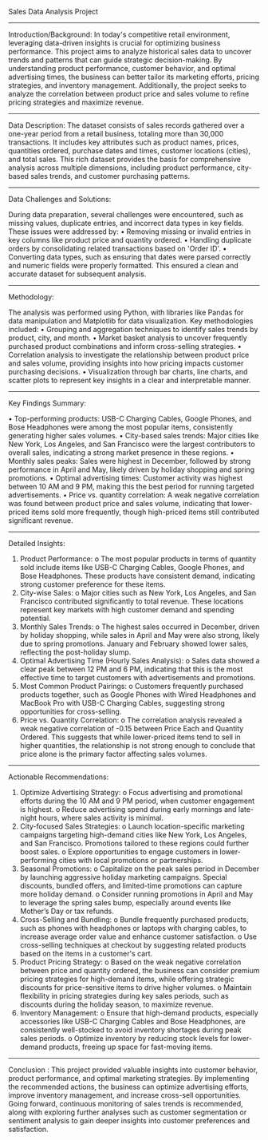 Sales Data Analysis Project
________________________________________
Introduction/Background:
In today's competitive retail environment, leveraging data-driven insights is crucial for optimizing business performance. This project aims to analyze historical sales data to uncover trends and patterns that can guide strategic decision-making. By understanding product performance, customer behavior, and optimal advertising times, the business can better tailor its marketing efforts, pricing strategies, and inventory management. Additionally, the project seeks to analyze the correlation between product price and sales volume to refine pricing strategies and maximize revenue.
________________________________________
Data Description:
The dataset consists of sales records gathered over a one-year period from a retail business, totaling more than 30,000 transactions. It includes key attributes such as product names, prices, quantities ordered, purchase dates and times, customer locations (cities), and total sales. This rich dataset provides the basis for comprehensive analysis across multiple dimensions, including product performance, city-based sales trends, and customer purchasing patterns.
________________________________________
Data Challenges and Solutions:

During data preparation, several challenges were encountered, such as missing values, duplicate entries, and incorrect data types in key fields. These issues were addressed by:
•	Removing missing or invalid entries in key columns like product price and quantity ordered.
•	Handling duplicate orders by consolidating related transactions based on 'Order ID'.
•	Converting data types, such as ensuring that dates were parsed correctly and numeric fields were properly formatted.
This ensured a clean and accurate dataset for subsequent analysis.
________________________________________
Methodology:

The analysis was performed using Python, with libraries like Pandas for data manipulation and Matplotlib for data visualization. Key methodologies included:
•	Grouping and aggregation techniques to identify sales trends by product, city, and month.
•	Market basket analysis to uncover frequently purchased product combinations and inform cross-selling strategies.
•	Correlation analysis to investigate the relationship between product price and sales volume, providing insights into how pricing impacts customer purchasing decisions.
•	Visualization through bar charts, line charts, and scatter plots to represent key insights in a clear and interpretable manner.
________________________________________
Key Findings Summary:

•	Top-performing products: USB-C Charging Cables, Google Phones, and Bose Headphones were among the most popular items, consistently generating higher sales volumes.
•	City-based sales trends: Major cities like New York, Los Angeles, and San Francisco were the largest contributors to overall sales, indicating a strong market presence in these regions.
•	Monthly sales peaks: Sales were highest in December, followed by strong performance in April and May, likely driven by holiday shopping and spring promotions.
•	Optimal advertising times: Customer activity was highest between 10 AM and 9 PM, making this the best period for running targeted advertisements.
•	Price vs. quantity correlation: A weak negative correlation was found between product price and sales volume, indicating that lower-priced items sold more frequently, though high-priced items still contributed significant revenue.
________________________________________
Detailed Insights:

1.	Product Performance:
o	The most popular products in terms of quantity sold include items like USB-C Charging Cables, Google Phones, and Bose Headphones. These products have consistent demand, indicating strong customer preference for these items.
2.	City-wise Sales:
o	Major cities such as New York, Los Angeles, and San Francisco contributed significantly to total revenue. These locations represent key markets with high customer demand and spending potential.
3.	Monthly Sales Trends:
o	The highest sales occurred in December, driven by holiday shopping, while sales in April and May were also strong, likely due to spring promotions. January and February showed lower sales, reflecting the post-holiday slump.
4.	Optimal Advertising Time (Hourly Sales Analysis):
o	Sales data showed a clear peak between 12 PM and 6 PM, indicating that this is the most effective time to target customers with advertisements and promotions.
5.	Most Common Product Pairings:
o	Customers frequently purchased products together, such as Google Phones with Wired Headphones and MacBook Pro with USB-C Charging Cables, suggesting strong opportunities for cross-selling.
6.	Price vs. Quantity Correlation:
o	The correlation analysis revealed a weak negative correlation of -0.15 between Price Each and Quantity Ordered. This suggests that while lower-priced items tend to sell in higher quantities, the relationship is not strong enough to conclude that price alone is the primary factor affecting sales volumes.
________________________________________
Actionable Recommendations:
1.	Optimize Advertising Strategy:
o	Focus advertising and promotional efforts during the 10 AM and 9 PM period, when customer engagement is highest.
o	Reduce advertising spend during early mornings and late-night hours, where sales activity is minimal.
2.	City-focused Sales Strategies:
o	Launch location-specific marketing campaigns targeting high-demand cities like New York, Los Angeles, and San Francisco. Promotions tailored to these regions could further boost sales.
o	Explore opportunities to engage customers in lower-performing cities with local promotions or partnerships.
3.	Seasonal Promotions:
o	Capitalize on the peak sales period in December by launching aggressive holiday marketing campaigns. Special discounts, bundled offers, and limited-time promotions can capture more holiday demand.
o	Consider running promotions in April and May to leverage the spring sales bump, especially around events like Mother’s Day or tax refunds.
4.	Cross-Selling and Bundling:
o	Bundle frequently purchased products, such as phones with headphones or laptops with charging cables, to increase average order value and enhance customer satisfaction.
o	Use cross-selling techniques at checkout by suggesting related products based on the items in a customer's cart.
5.	Product Pricing Strategy:
o	Based on the weak negative correlation between price and quantity ordered, the business can consider premium pricing strategies for high-demand items, while offering strategic discounts for price-sensitive items to drive higher volumes.
o	Maintain flexibility in pricing strategies during key sales periods, such as discounts during the holiday season, to maximize revenue.
6.	Inventory Management:
o	Ensure that high-demand products, especially accessories like USB-C Charging Cables and Bose Headphones, are consistently well-stocked to avoid inventory shortages during peak sales periods.
o	Optimize inventory by reducing stock levels for lower-demand products, freeing up space for fast-moving items.
________________________________________
Conclusion :
This project provided valuable insights into customer behavior, product performance, and optimal marketing strategies. By implementing the recommended actions, the business can optimize advertising efforts, improve inventory management, and increase cross-sell opportunities. Going forward, continuous monitoring of sales trends is recommended, along with exploring further analyses such as customer segmentation or sentiment analysis to gain deeper insights into customer preferences and satisfaction.

